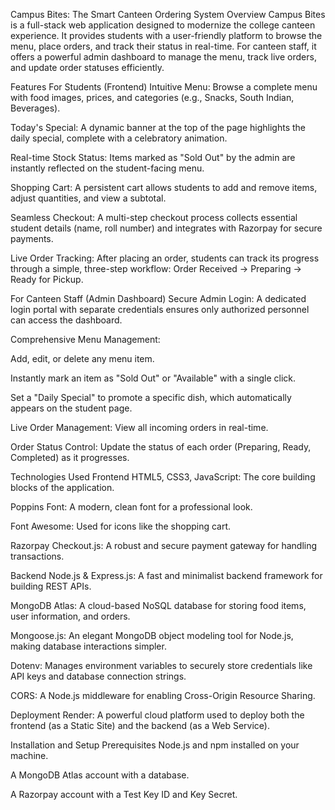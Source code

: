 
Campus Bites: The Smart Canteen Ordering System
Overview
Campus Bites is a full-stack web application designed to modernize the college canteen experience. It provides students with a user-friendly platform to browse the menu, place orders, and track their status in real-time. For canteen staff, it offers a powerful admin dashboard to manage the menu, track live orders, and update order statuses efficiently.

Features
For Students (Frontend)
Intuitive Menu: Browse a complete menu with food images, prices, and categories (e.g., Snacks, South Indian, Beverages).

Today's Special: A dynamic banner at the top of the page highlights the daily special, complete with a celebratory animation.

Real-time Stock Status: Items marked as "Sold Out" by the admin are instantly reflected on the student-facing menu.

Shopping Cart: A persistent cart allows students to add and remove items, adjust quantities, and view a subtotal.

Seamless Checkout: A multi-step checkout process collects essential student details (name, roll number) and integrates with Razorpay for secure payments.

Live Order Tracking: After placing an order, students can track its progress through a simple, three-step workflow: Order Received -> Preparing -> Ready for Pickup.

For Canteen Staff (Admin Dashboard)
Secure Admin Login: A dedicated login portal with separate credentials ensures only authorized personnel can access the dashboard.

Comprehensive Menu Management:

Add, edit, or delete any menu item.

Instantly mark an item as "Sold Out" or "Available" with a single click.

Set a "Daily Special" to promote a specific dish, which automatically appears on the student page.

Live Order Management: View all incoming orders in real-time.

Order Status Control: Update the status of each order (Preparing, Ready, Completed) as it progresses.

Technologies Used
Frontend
HTML5, CSS3, JavaScript: The core building blocks of the application.

Poppins Font: A modern, clean font for a professional look.

Font Awesome: Used for icons like the shopping cart.

Razorpay Checkout.js: A robust and secure payment gateway for handling transactions.

Backend
Node.js & Express.js: A fast and minimalist backend framework for building REST APIs.

MongoDB Atlas: A cloud-based NoSQL database for storing food items, user information, and orders.

Mongoose.js: An elegant MongoDB object modeling tool for Node.js, making database interactions simpler.

Dotenv: Manages environment variables to securely store credentials like API keys and database connection strings.

CORS: A Node.js middleware for enabling Cross-Origin Resource Sharing.

Deployment
Render: A powerful cloud platform used to deploy both the frontend (as a Static Site) and the backend (as a Web Service).

Installation and Setup
Prerequisites
Node.js and npm installed on your machine.

A MongoDB Atlas account with a database.

A Razorpay account with a Test Key ID and Key Secret.
